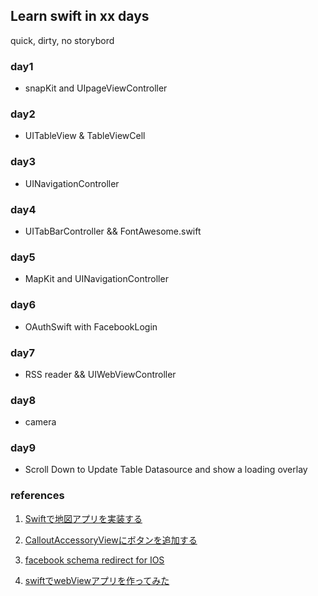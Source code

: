 ## Learn swift in xx days

quick, dirty, no storybord

### day1

* snapKit and UIpageViewController

### day2

* UITableView & TableViewCell

### day3

* UINavigationController 

### day4

* UITabBarController && FontAwesome.swift 

### day5 

* MapKit and UINavigationController

### day6 

* OAuthSwift with FacebookLogin

### day7

* RSS reader && UIWebViewController 

### day8

* camera 

### day9

* Scroll Down to Update Table Datasource and show a loading overlay
  
### references
1. [Swiftで地図アプリを実装する](http://qiita.com/Takeshi_Akutsu/items/12dbb29bcf0e0c49e28c)

2. [CalloutAccessoryViewにボタンを追加する](http://qiita.com/arthur87/items/e5978f02e2d575c9cbf7) 

3. [facebook schema redirect for IOS](https://github.com/dongri/oauthswift.herokuapp.com) 

3. [swiftでwebViewアプリを作ってみた](http://qiita.com/drobune/items/17295b2de6663b56785a) 
